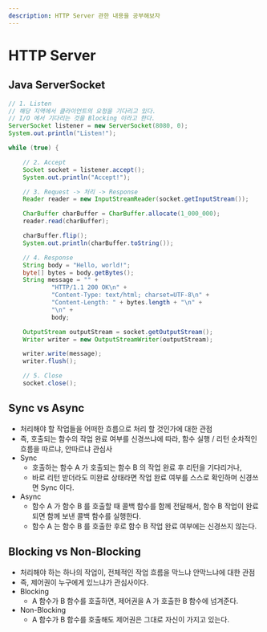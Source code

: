 ```yaml
---
description: HTTP Server 관한 내용을 공부해보자
---
```


# HTTP Server

## Java ServerSocket

```java
// 1. Listen
// 해당 지역에서 클라이언트의 요청을 기다리고 있다.
// I/O 에서 기다리는 것을 Blocking 이라고 한다.
ServerSocket listener = new ServerSocket(8080, 0);
System.out.println("Listen!");

while (true) {

    // 2. Accept
    Socket socket = listener.accept();
    System.out.println("Accept!");

    // 3. Request -> 처리 -> Response
    Reader reader = new InputStreamReader(socket.getInputStream());

    CharBuffer charBuffer = CharBuffer.allocate(1_000_000);
    reader.read(charBuffer);

    charBuffer.flip();
    System.out.println(charBuffer.toString());

    // 4. Response
    String body = "Hello, world!";
    byte[] bytes = body.getBytes();
    String message = "" +
            "HTTP/1.1 200 OK\n" +
            "Content-Type: text/html; charset=UTF-8\n" +
            "Content-Length: " + bytes.length + "\n" +
            "\n" +
            body;

    OutputStream outputStream = socket.getOutputStream();
    Writer writer = new OutputStreamWriter(outputStream);

    writer.write(message);
    writer.flush();

    // 5. Close
    socket.close();
```

## Sync vs Async

* 처리해야 할 작업들을 어떠한 흐름으로 처리 할 것인가에 대한 관점
* 즉, 호출되는 함수의 작업 완료 여부를 신경쓰냐에 따라, 함수 실행 / 리턴 순차적인 흐름을 따르냐, 안따르냐 관심사
* Sync&#x20;
  * 호출하는 함수 A 가 호출되는 함수 B 의 작업 완료 후 리턴을 기다리거나,&#x20;
  * 바로 리턴 받더라도 미완료 상태라면 작업 완료 여부를 스스로 확인하며 신경쓰면 Sync 이다.
* Async
  * 함수 A 가 함수 B 를 호출할 때 콜백 함수를 함께 전달해서, 함수 B 작업이 완료되면 함께 보낸 콜백 함수를 실행한다.
  * 함수 A 는 함수 B 를 호출한 후로 함수 B 작업 완료 여부에는 신경쓰지 않는다.

## Blocking vs Non-Blocking

* 처리해야 하는 하나의 작업이, 전체적인 작업 흐름을 막느냐 안막느냐에 대한 관점
* 즉, 제어권이 누구에게 있느냐가 관심사이다.
* Blocking
  * A 함수가 B 함수를 호출하면, 제어권을 A 가 호출한 B 함수에 넘겨준다.
* Non-Blocking&#x20;
  * A 함수가 B 함수를 호출해도 제어권은 그대로 자신이 가지고 있는다.
